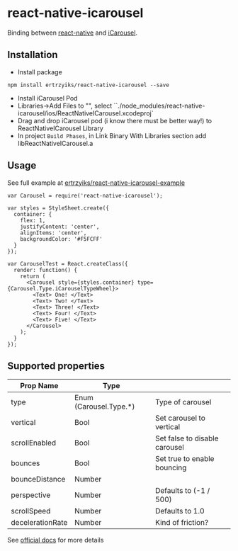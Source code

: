 # react-native-icarousel

Binding between [react-native](https://github.com/facebook/react-native)
and [iCarousel](https://github.com/nicklockwood/iCarousel).

## Installation

 * Install package

```
npm install ertrzyiks/react-native-icarousel --save
```

 * Install iCarousel Pod
 * Libraries->Add Files to "<project name>", select ``./node_modules/react-native-icarousel/ios/ReactNativeICarousel.xcodeproj`
 * Drag and drop iCarousel pod (i know there must be better way!) to ReactNativeICarousel Library
 * In project `Build Phases`, in Link Binary With Libraries section add libReactNativeICarousel.a


## Usage

See full example at [ertrzyiks/react-native-icarousel-example](https://github.com/ertrzyiks/react-native-icarousel-example)

```
var Carousel = require('react-native-icarousel');

var styles = StyleSheet.create({
  container: {
    flex: 1,
    justifyContent: 'center',
    alignItems: 'center',
    backgroundColor: '#F5FCFF'
  }
});

var CarouselTest = React.createClass({
  render: function() {
    return (
      <Carousel style={styles.container} type={Carousel.Type.iCarouselTypeWheel}>
        <Text> One! </Text>
        <Text> Two! </Text>
        <Text> Three! </Text>
        <Text> Four! </Text>
        <Text> Five! </Text>
      </Carousel>
    );
  }
});
```

## Supported properties


| Prop Name        | Type                        |                                       |
|------------------|-----------------------------|---------------------------------------|
| type             | Enum (Carousel.Type.*)      |  Type of carousel                     |
| vertical         | Bool                        |  Set carousel  to vertical            |
| scrollEnabled    | Bool                        |  Set false to disable carousel        |
| bounces          | Bool                        |  Set true to enable bouncing          |
| bounceDistance   | Number                      |                                       |
| perspective      | Number                      |  Defaults to (-1 / 500)               |
| scrollSpeed      | Number                      |  Defaults to 1.0                      |
| decelerationRate | Number                      |  Kind of friction?                    |

See [official docs](https://github.com/nicklockwood/iCarousel#properties) for more details
